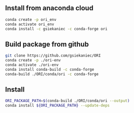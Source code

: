 ## Install from anaconda cloud

```bash
conda create -p ori_env
conda activate ori_env
conda install -c gsiekaniec -c conda-forge ori
```

## Build package from github

```bash
git clone https://github.com/gsiekaniec/ORI
conda create -p ./ori-env 
conda activate ./ori-env
conda install conda-build -c conda-forge
conda-build ./ORI/conda/ori -c conda-forge
```

## Install

```bash
ORI_PACKAGE_PATH=$(conda-build ./ORI/conda/ori --output)
conda install ${ORI_PACKAGE_PATH} --update-deps
```
